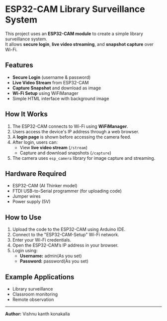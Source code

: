 # ESP32-CAM Library Surveillance System

This project uses an **ESP32-CAM module** to create a simple library surveillance system.  
It allows **secure login**, **live video streaming**, and **snapshot capture** over Wi-Fi.

## Features
- **Secure Login** (username & password)
- **Live Video Stream** from ESP32-CAM
- **Capture Snapshot** and download as image
- **Wi-Fi Setup** using WiFiManager
- Simple HTML interface with background image

## How It Works
1. The ESP32-CAM connects to Wi-Fi using **WiFiManager**.
2. Users access the device's IP address through a web browser.
3. A **login page** is shown before accessing the camera feed.
4. After login, users can:
   - View **live video stream** (`/stream`)
   - Capture and download snapshots (`/capture`)
5. The camera uses `esp_camera` library for image capture and streaming.

## Hardware Required
- ESP32-CAM (AI Thinker model)
- FTDI USB-to-Serial programmer (for uploading code)
- Jumper wires
- Power supply (5V)

## How to Use
1. Upload the code to the ESP32-CAM using Arduino IDE.
2. Connect to the "ESP32-CAM-Setup" Wi-Fi network.
3. Enter your Wi-Fi credentials.
4. Open the ESP32-CAM’s IP address in your browser.
5. Login using:
   - **Username:** admin(As you set)
   - **Password:** password(As you set)

## Example Applications
- Library surveillance
- Classroom monitoring
- Remote observation

---

**Author:** Vishnu kanth konakalla  

